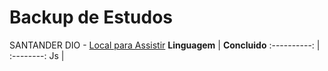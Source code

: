# Backup de Estudos 
SANTANDER DIO - [Local para Assistir](https://web.dio.me/track/santander-bootcamp-fullstack-developer)
**Linguagem** | **Concluido**
:----------: | :--------: 
Js | 

